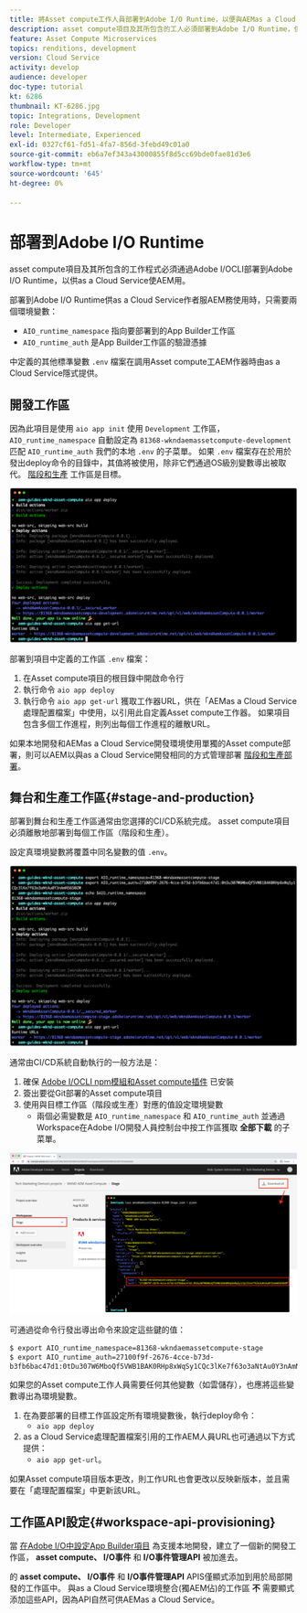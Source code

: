 ```yaml
---
title: 將Asset compute工作人員部署到Adobe I/O Runtime，以便與AEMas a Cloud Service
description: asset compute項目及其所包含的工人必須部署到Adobe I/O Runtime，供as a Cloud Service使AEM用。
feature: Asset Compute Microservices
topics: renditions, development
version: Cloud Service
activity: develop
audience: developer
doc-type: tutorial
kt: 6286
thumbnail: KT-6286.jpg
topic: Integrations, Development
role: Developer
level: Intermediate, Experienced
exl-id: 0327cf61-fd51-4fa7-856d-3febd49c01a0
source-git-commit: eb6a7ef343a43000855f8d5cc69bde0fae81d3e6
workflow-type: tm+mt
source-wordcount: '645'
ht-degree: 0%

---
```


# 部署到Adobe I/O Runtime

asset compute項目及其所包含的工作程式必須通過Adobe I/OCLI部署到Adobe I/O Runtime，以供as a Cloud Service使AEM用。

部署到Adobe I/O Runtime供as a Cloud Service作者服AEM務使用時，只需要兩個環境變數：

+ `AIO_runtime_namespace` 指向要部署到的App Builder工作區
+ `AIO_runtime_auth` 是App Builder工作區的驗證憑據

中定義的其他標準變數 `.env` 檔案在調用Asset compute工AEM作器時由as a Cloud Service隱式提供。

## 開發工作區

因為此項目是使用 `aio app init` 使用 `Development` 工作區， `AIO_runtime_namespace` 自動設定為 `81368-wkndaemassetcompute-development` 匹配 `AIO_runtime_auth` 我們的本地 `.env` 的子菜單。  如果 `.env` 檔案存在於用於發出deploy命令的目錄中，其值將被使用，除非它們通過OS級別變數導出被取代。 [階段和生產](#stage-and-production) 工作區是目標。

![aio應用程式使用.env變數部署](./assets/runtime/development__aio.png)

部署到項目中定義的工作區 `.env` 檔案：

1. 在Asset compute項目的根目錄中開啟命令行
1. 執行命令 `aio app deploy`
1. 執行命令 `aio app get-url` 獲取工作器URL，供在「AEMas a Cloud Service處理配置檔案」中使用，以引用此自定義Asset compute工作器。 如果項目包含多個工作進程，則列出每個工作進程的離散URL。

如果本地開發和AEMas a Cloud Service開發環境使用單獨的Asset compute部署，則可以AEM以與as a Cloud Service開發相同的方式管理部署 [階段和生產部署](#stage-and-production)。

## 舞台和生產工作區{#stage-and-production}

部署到舞台和生產工作區通常由您選擇的CI/CD系統完成。 asset compute項目必須離散地部署到每個工作區（階段和生產）。

設定真環境變數將覆蓋中同名變數的值 `.env`。

![aio應用程式部署使用導出變數](./assets/runtime/stage__export-and-aio.png)

通常由CI/CD系統自動執行的一般方法是：

1. 確保 [Adobe I/OCLI npm模組和Asset compute插件](../set-up/development-environment.md#aio) 已安裝
1. 簽出要從Git部署的Asset compute項目
1. 使用與目標工作區（階段或生產）對應的值設定環境變數
   + 兩個必需變數是 `AIO_runtime_namespace` 和 `AIO_runtime_auth` 並通過Workspace在Adobe I/O開發人員控制台中按工作區獲取 __全部下載__ 的子菜單。

![Adobe開發人員控制台 — AIO運行時命名空間和身份驗證](./assets/runtime/stage-auth-namespace.png)

可通過從命令行發出導出命令來設定這些鍵的值：

```
$ export AIO_runtime_namespace=81368-wkndaemassetcompute-stage
$ export AIO_runtime_auth=27100f9f-2676-4cce-b73d-b3fb6bac47d1:0tDu307W6MboQf5VWB1BAK0RHp8xWqSy1CQc3lKe7f63o3aNtAu0Y3nAmN56502W
```

如果您的Asset compute工作人員需要任何其他變數（如雲儲存），也應將這些變數導出為環境變數。

1. 在為要部署的目標工作區設定所有環境變數後，執行deploy命令：
   + `aio app deploy`
1. as a Cloud Service處理配置檔案引用的工作AEM人員URL也可通過以下方式提供：
   + `aio app get-url`。

如果Asset compute項目版本更改，則工作URL也會更改以反映新版本，並且需要在「處理配置檔案」中更新該URL。

## 工作區API設定{#workspace-api-provisioning}

當 [在Adobe I/O中設定App Builder項目](../set-up/app-builder.md) 為支援本地開發，建立了一個新的開發工作區， __asset compute、 I/O事件__ 和 __I/O事件管理API__ 被加進去。

的 __asset compute、 I/O事件__ 和 __I/O事件管理API__ APIS僅顯式添加到用於局部開發的工作區中。 與as a Cloud Service環境整合(獨AEM佔)的工作區 __不__ 需要顯式添加這些API，因為API自然可供AEMas a Cloud Service。
